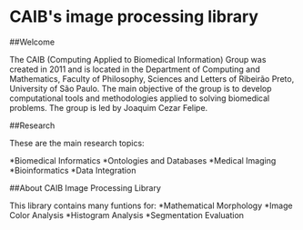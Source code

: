 CAIB's image processing library
====



##Welcome

The CAIB (Computing Applied to Biomedical Information) Group was created in 2011 and is located in the Department of Computing and Mathematics, Faculty of Philosophy, Sciences and Letters of Ribeirão Preto, University of São Paulo. The main objective of the group is to develop computational tools and methodologies applied to solving biomedical problems. The group is led by Joaquim Cezar Felipe.

##Research

These are the main research topics:

*Biomedical Informatics
*Ontologies and Databases
*Medical Imaging
*Bioinformatics
*Data Integration

##About CAIB Image Processing Library

This library contains many funtions for:
*Mathematical Morphology
*Image Color Analysis
*Histogram Analysis
*Segmentation Evaluation

